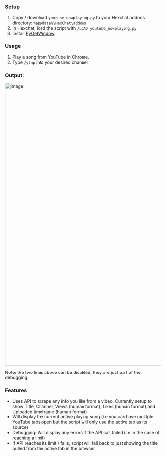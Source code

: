 ### Setup 
1. Copy / download `youtube_nowplaying.py` to your Hexchat addons directory: `%appdata%\HexChat\addons`
2. In Hexchat, load the script with `/LOAD youtube_nowplaying.py`
3. Install [PyGetWindow](https://pypi.org/project/PyGetWindow/)

### Usage
1. Play a song from YouTube in Chrome.
2. Type `/ytnp` into your desired channel

### Output:   
<img width="914" alt="image" src="https://github.com/Moodkiller/YouTube-NowPlaying/assets/11341653/131d8864-2ad0-4c71-be54-d3142d929ee8">   

Note: the two lines above can be disabled, they are just part of the debugging.

### Features
* Uses API to scrape any info you like from a video. Currently setup to show Title, Channel, Views (human format), Likes (human format) and Uploaded timeframe (human format)
* Will display the current active playing song (i.e you can have mulitple YouTube tabs open but the script will only use the active tab as its source)
* Debugging: Will display any errors if the API call failed (i.e in the case of reaching a limit)
* If API reaches its limit / fails, script will fall back to just showing the title pulled from the active tab in the browser

